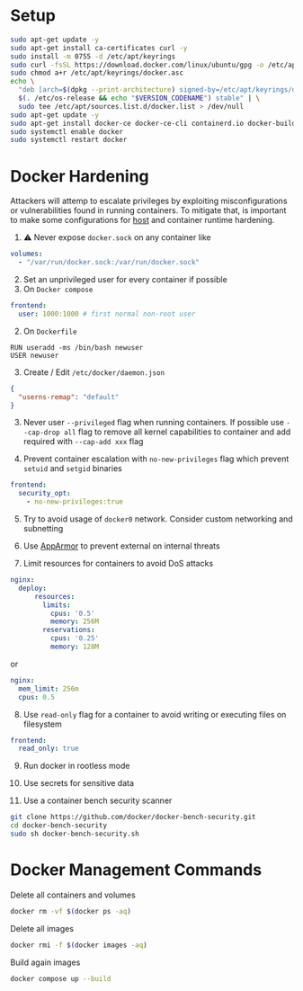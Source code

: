 # Setup

```bash
sudo apt-get update -y
sudo apt-get install ca-certificates curl -y
sudo install -m 0755 -d /etc/apt/keyrings
sudo curl -fsSL https://download.docker.com/linux/ubuntu/gpg -o /etc/apt/keyrings/docker.asc
sudo chmod a+r /etc/apt/keyrings/docker.asc
echo \
  "deb [arch=$(dpkg --print-architecture) signed-by=/etc/apt/keyrings/docker.asc] https://download.docker.com/linux/ubuntu \
  $(. /etc/os-release && echo "$VERSION_CODENAME") stable" | \
  sudo tee /etc/apt/sources.list.d/docker.list > /dev/null
sudo apt-get update -y
sudo apt-get install docker-ce docker-ce-cli containerd.io docker-buildx-plugin docker-compose-plugin -y
sudo systemctl enable docker
sudo systemctl restart docker
```

# Docker Hardening

Attackers will attemp to escalate privileges by exploiting misconfigurations or vulnerabilities found in running containers. To mitigate that, is important to make some configurations for [host](./Ubuntu-Server.md) and container runtime hardening.

1. :warning: Never expose `docker.sock` on any container like
  ```yaml
  volumes:
    - "/var/run/docker.sock:/var/run/docker.sock"
  ```

2. Set an unprivileged user for every container if possible
  1. On `Docker compose`
  ```yaml
  frontend:
    user: 1000:1000 # first normal non-root user
  ```
  2. On `Dockerfile`
  ```
  RUN useradd -ms /bin/bash newuser
  USER newuser
  ```
  3. Create / Edit `/etc/docker/daemon.json`
  ```json
  {
    "userns-remap": "default"
  }
  ```

3. Never user `--privileged` flag when running containers. If possible use `--cap-drop all` flag to remove all kernel capabilities to container and add required with `--cap-add xxx` flag

4. Prevent container escalation with `no-new-privileges` flag which prevent `setuid` and `setgid` binaries
  ```yaml
  frontend:
    security_opt:
      - no-new-privileges:true
  ```

5. Try to avoid usage of `docker0` network. Consider custom networking and subnetting

6. Use [AppArmor](https://apparmor.net/) to prevent external on internal threats

7. Limit resources for containers to avoid DoS attacks
  ```yaml
  nginx:
    deploy:
        resources:
          limits:
            cpus: '0.5'
            memory: 256M
          reservations:
            cpus: '0.25'
            memory: 128M
  ```
  or
  ```yaml
  nginx:
    mem_limit: 256m
    cpus: 0.5
  ```

8. Use `read-only` flag for a container to avoid writing or executing files on filesystem
  ```yaml
  frontend:
    read_only: true
  ```

9. Run docker in rootless mode

10. Use secrets for sensitive data

11. Use a container bench security scanner
  ```bash 
  git clone https://github.com/docker/docker-bench-security.git
  cd docker-bench-security
  sudo sh docker-bench-security.sh
  ```

# Docker Management Commands 

Delete all containers and volumes
```bash 
docker rm -vf $(docker ps -aq)
```
Delete all images 
```bash
docker rmi -f $(docker images -aq)
```
Build again images
```bash
docker compose up --build
```
